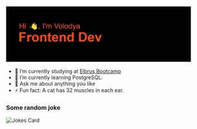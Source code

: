 ![Greeting](https://github.com/vVolodya/vVolodya/blob/main/header.png?raw=true)

- 🔭 I’m currently studying at [Elbrus Bootcamp](https://elbrusboot.camp/)
- 🌱 I’m currently learning PostgreSQL.
- 💬 Ask me about anything you like
- ⚡ Fun fact: A cat has 32 muscles in each ear.

### Some random joke
![Jokes Card](https://readme-jokes.vercel.app/api)



